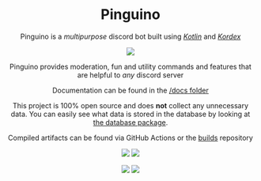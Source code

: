 <!--suppress ALL -->
<h1 align="center">Pinguino</h1>

<p align="center">Pinguino is a <i>multipurpose</i> discord bot built using <i><a href="https://kotlinlang.org/">Kotlin</a></i> and <i><a href="https://kordex.kotlindiscord.com/">Kordex</a></i></p>

<p align="center"><img src="https://user-images.githubusercontent.com/56727311/136711100-33c45895-51dd-4c3e-9937-c02aebae18dc.jpg" /></p>

<p align="center">Pinguino provides moderation, fun and utility commands and features that are helpful to <i>any</i> discord server</p>

<p align="center">Documentation can be found in the <a href="/docs/README.md">/docs folder</a></p>


<p align="center">This project is 100% open source and does <b>not</b> collect any unnecessary data. You can easily see what data is stored in the database by looking at <a href="https://github.com/JamCoreDiscord/Pinguino/tree/main/src/main/kotlin/io/github/jamalam360/database">the database package</a>.</p>

<p align="center">Compiled artifacts can be found via GitHub Actions or the <a href="https://github.com/JamCoreDiscord/builds">builds</a> repository</p>

<p align="center"><img src="https://img.shields.io/badge/Maintained%3F-yes-green.svg"> <img src="https://img.shields.io/badge/License-MIT-blue.svg"></p>
<p align="center"><img src="https://img.shields.io/github/issues/JamCoreDiscord/Pinguino.svg"> <img src="https://top.gg/api/widget/servers/896758540784500797.svg"></p>